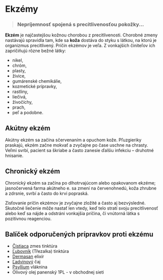 Ekzémy
======


> ### Nepríjemnosť spojená s precitlivenosťou pokožky...
>
>

**Ekzém** je najčastejšou kožnou chorobou z precitlivenosti. Chorobné zmeny
nastávajú spravidla tam, kde sa **koža** dostáva do styku s látkou, na ktorú je
organizmus precitlivený. Príčin ekzémov je veľa. Z vonkajších činiteľov ich
zapríčiňujú rôzne bežné látky:

* nikel,
* chróm,
* plasty,
* živice,
* gumárenské chemikálie,
* kozmetické prípravky,
* rastliny,
* liečivá,
* živočíchy,
* prach,
* peľ a podobne.

Akútny ekzém
------------

Akútny ekzém sa začína sčervenaním a opuchom kože. Pľuzgieriky praskajú, ekzém
začne mokvať a zvyčajne po čase uschne na chrasty. Veľmi svrbí, pacient sa
škriabe a často zanesie ďalšiu infekciu – druhotné hnisanie.

Chronický ekzém
---------------

Chronický ekzém sa začína po dlhotrvajúcom alebo opakovanom ekzéme; jasnočervená
farma akútneho e. sa zmení na červenohnedú, koža zhrubne a zdrsnie, svrbí a
často do krvi popraská.

Zisťovanie príčin ekzémov je zvyčajne zložité a často aj bezvýsledné. Skutočné
liečenie môže nastať len vtedy, keď telo stratí svoju precitlivenosť alebo keď
sa nájde a odstráni vonkajšia príčina, či vnútorná látka s pozitívnou
reagenciou.

Balíček odporučených prípravkov proti ekzému
--------------------------------------------

* [Čistiaca](../tinktury/zmes-cistiaca) zmes tinktúra
* [Ľubovník](../tinktury/lubovnik)  (Třezalka) tinktúra
* [Dermasan](../elixiry/dermasan) elixír
* [Ľadvinový](../caje/ladviny) čaj
* [Psyllium](../caje/psyllium) vláknina
* Olivový olej panenský 1PL - v obchodnej sieti
